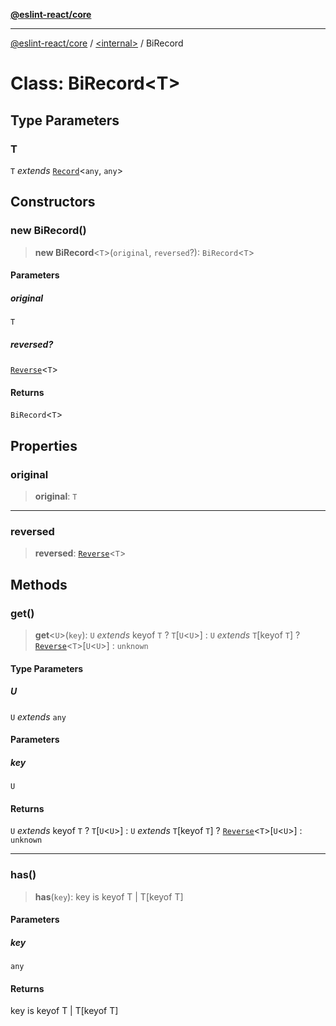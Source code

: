 [**@eslint-react/core**](../../README.md)

***

[@eslint-react/core](../../README.md) / [\<internal\>](../README.md) / BiRecord

# Class: BiRecord\<T\>

## Type Parameters

### T

`T` *extends* [`Record`](../type-aliases/Record.md)\<`any`, `any`\>

## Constructors

### new BiRecord()

> **new BiRecord**\<`T`\>(`original`, `reversed`?): `BiRecord`\<`T`\>

#### Parameters

##### original

`T`

##### reversed?

[`Reverse`](../type-aliases/Reverse.md)\<`T`\>

#### Returns

`BiRecord`\<`T`\>

## Properties

### original

> **original**: `T`

***

### reversed

> **reversed**: [`Reverse`](../type-aliases/Reverse.md)\<`T`\>

## Methods

### get()

> **get**\<`U`\>(`key`): `U` *extends* keyof `T` ? `T`\[`U`\<`U`\>\] : `U` *extends* `T`\[keyof `T`\] ? [`Reverse`](../type-aliases/Reverse.md)\<`T`\>\[`U`\<`U`\>\] : `unknown`

#### Type Parameters

##### U

`U` *extends* `any`

#### Parameters

##### key

`U`

#### Returns

`U` *extends* keyof `T` ? `T`\[`U`\<`U`\>\] : `U` *extends* `T`\[keyof `T`\] ? [`Reverse`](../type-aliases/Reverse.md)\<`T`\>\[`U`\<`U`\>\] : `unknown`

***

### has()

> **has**(`key`): key is keyof T \| T\[keyof T\]

#### Parameters

##### key

`any`

#### Returns

key is keyof T \| T\[keyof T\]
